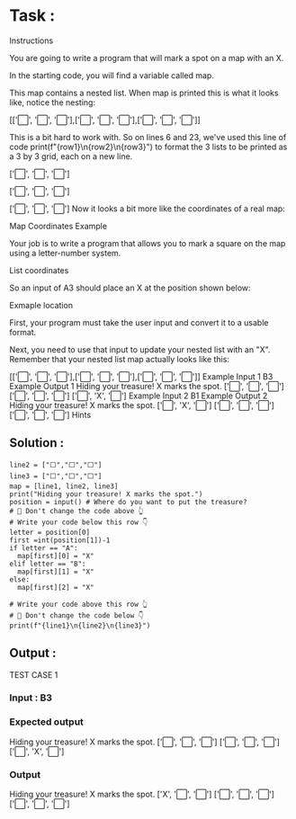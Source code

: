 # Task : 

Instructions

You are going to write a program that will mark a spot on a map with an X.

In the starting code, you will find a variable called map.

This map contains a nested list. When map is printed this is what it looks like, notice the nesting:

[['⬜️', '⬜️', '⬜️'],['⬜️', '⬜️', '⬜️'],['⬜️', '⬜️', '⬜️']]

This is a bit hard to work with. So on lines 6 and 23, we've used this line of code print(f"{row1}\n{row2}\n{row3}") to format the 3 lists to be printed as a 3 by 3 grid, each on a new line.

['⬜️', '⬜️', '⬜️']

['⬜️', '⬜️', '⬜️']

['⬜️', '⬜️', '⬜️']
Now it looks a bit more like the coordinates of a real map:

Map Coordinates Example

Your job is to write a program that allows you to mark a square on the map using a letter-number system.

List coordinates

So an input of A3 should place an X at the position shown below:

Exmaple location

First, your program must take the user input and convert it to a usable format.

Next, you need to use that input to update your nested list with an "X". Remember that your nested list map actually looks like this:

[['⬜️', '⬜️', '⬜️'],['⬜️', '⬜️', '⬜️'],['⬜️', '⬜️', '⬜️']]
Example Input 1
B3
Example Output 1
Hiding your treasure! X marks the spot.
['⬜️', '️⬜️', '️⬜️']
['⬜️', '⬜️', '️⬜️']
['⬜️️', 'X', '⬜️️']
Example Input 2
B1
Example Output 2
Hiding your treasure! X marks the spot.
['⬜️', 'X', '️⬜️']
['⬜️', '⬜️', '️⬜️']
['⬜️️', '⬜️️', '⬜️️']
Hints
## Solution : 

``` line1 = ["⬜️","️⬜️","️⬜️"]
line2 = ["⬜️","⬜️","️⬜️"]
line3 = ["⬜️️","⬜️️","⬜️️"]
map = [line1, line2, line3]
print("Hiding your treasure! X marks the spot.")
position = input() # Where do you want to put the treasure?
# 🚨 Don't change the code above 👆
# Write your code below this row 👇
letter = position[0]
first =int(position[1])-1
if letter == "A":
  map[first][0] = "X"
elif letter == "B":
  map[first][1] = "X"
else:
  map[first][2] = "X"

# Write your code above this row 👆
# 🚨 Don't change the code below 👇
print(f"{line1}\n{line2}\n{line3}")
```
## Output : 

TEST CASE 1

### Input   :  B3
### Expected output

Hiding your treasure! X marks the spot.
['⬜️', '️⬜️', '️⬜️']
['⬜️', '⬜️', '️⬜️']
['⬜️️', 'X', '⬜️️']

### Output

Hiding your treasure! X marks the spot.
['X', '️⬜️', '️⬜️']
['⬜️', '⬜️', '️⬜️']
['⬜️️', '⬜️️', '⬜️️']
